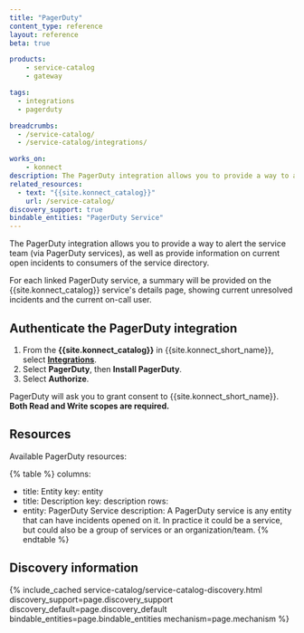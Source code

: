 ```yaml
---
title: "PagerDuty"
content_type: reference
layout: reference
beta: true

products:
    - service-catalog
    - gateway

tags:
  - integrations
  - pagerduty

breadcrumbs:
  - /service-catalog/
  - /service-catalog/integrations/

works_on:
    - konnect
description: The PagerDuty integration allows you to provide a way to alert on information about current open incidents to consumers of the service directory.
related_resources:
  - text: "{{site.konnect_catalog}}"
    url: /service-catalog/
discovery_support: true
bindable_entities: "PagerDuty Service"
---
```


The PagerDuty integration allows you to provide a way to alert the service team (via PagerDuty services), as well as provide information on current open incidents to consumers of the service directory. 

For each linked PagerDuty service, a summary will be provided on the {{site.konnect_catalog}} service's details page, showing current unresolved incidents and the current on-call user.

## Authenticate the PagerDuty integration

1. From the **{{site.konnect_catalog}}** in {{site.konnect_short_name}}, select **[Integrations](https://cloud.konghq.com/us/service-catalog/integrations)**. 
2. Select **PagerDuty**, then **Install PagerDuty**.
3. Select **Authorize**. 

PagerDuty will ask you to grant consent to {{site.konnect_short_name}}. **Both Read and Write scopes are required.**

## Resources

Available PagerDuty resources:

<!--vale off-->
{% table %}
columns:
  - title: Entity
    key: entity
  - title: Description
    key: description
rows:
  - entity: PagerDuty Service
    description: 
      A PagerDuty service is any entity that can have incidents opened on it. In practice it could be a service, but could also be a group of services or an organization/team.
{% endtable %}
<!--vale on-->

## Discovery information

<!-- vale off-->

{% include_cached service-catalog/service-catalog-discovery.html 
   discovery_support=page.discovery_support
   discovery_default=page.discovery_default
   bindable_entities=page.bindable_entities
   mechanism=page.mechanism %}

<!-- vale on-->